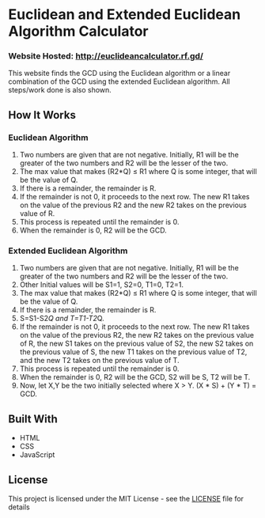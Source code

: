 # Euclidean and Extended Euclidean Algorithm Calculator

### Website Hosted: http://euclideancalculator.rf.gd/

This website finds the GCD using the Euclidean algorithm or a linear combination of the GCD using the extended Euclidean algorithm. All steps/work done is also shown.

## How It Works

### Euclidean Algorithm

1. Two numbers are given that are not negative. Initially, R1 will be the greater of the two numbers and R2 will be the lesser of the two. 
2. The max value that makes (R2*Q) ≤ R1 where Q is some integer, that will be the value of Q.
3. If there is a remainder, the remainder is R. 
4. If the remainder is not 0, it proceeds to the next row. The new R1 takes on the value of the previous R2 and the new R2 takes on the previous value of R.
5. This process is repeated until the remainder is 0.
6. When the remainder is 0, R2 will be the GCD.

### Extended Euclidean Algorithm

1. Two numbers are given that are not negative. Initially, R1 will be the greater of the two numbers and R2 will be the lesser of the two.
2. Other Initial values will be S1=1, S2=0, T1=0, T2=1. 
3. The max value that makes (R2*Q) ≤ R1 where Q is some integer, that will be the value of Q.
4. If there is a remainder, the remainder is R.
5. S=S1-S2*Q and T=T1-T2*Q.
6. If the remainder is not 0, it proceeds to the next row. The new R1 takes on the value of the previous R2, the new R2 takes on the previous value of R, the new S1 takes on the    previous value of S2, the new S2 takes on the previous value of S, the new T1 takes on the previous value of T2, and the new T2 takes on the previous value of T.
7. This process is repeated until the remainder is 0.
8. When the remainder is 0, R2 will be the GCD, S2 will be S, T2 will be T.
9. Now, let X,Y be the two initially selected where X > Y. (X * S) + (Y * T) = GCD.

## Built With

* HTML
* CSS
* JavaScript

## License

This project is licensed under the MIT License - see the [LICENSE](LICENSE) file for details
